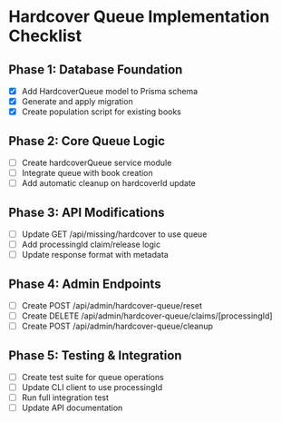 # Hardcover Queue Implementation Checklist

## Phase 1: Database Foundation
- [x] Add HardcoverQueue model to Prisma schema
- [x] Generate and apply migration
- [x] Create population script for existing books

## Phase 2: Core Queue Logic
- [ ] Create hardcoverQueue service module
- [ ] Integrate queue with book creation
- [ ] Add automatic cleanup on hardcoverId update

## Phase 3: API Modifications
- [ ] Update GET /api/missing/hardcover to use queue
- [ ] Add processingId claim/release logic
- [ ] Update response format with metadata

## Phase 4: Admin Endpoints
- [ ] Create POST /api/admin/hardcover-queue/reset
- [ ] Create DELETE /api/admin/hardcover-queue/claims/[processingId]
- [ ] Create POST /api/admin/hardcover-queue/cleanup

## Phase 5: Testing & Integration
- [ ] Create test suite for queue operations
- [ ] Update CLI client to use processingId
- [ ] Run full integration test
- [ ] Update API documentation
